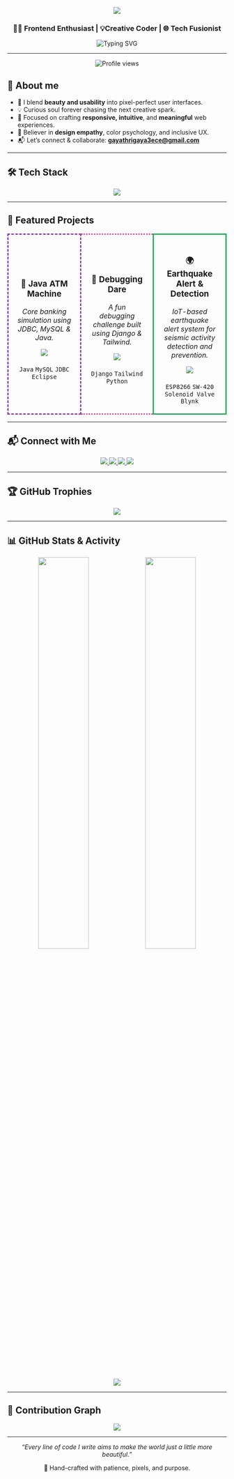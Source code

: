 <p align="center">
  <img src="https://capsule-render.vercel.app/api?type=waving&color=ff69b4&height=140&section=header&text=Welcome+to+Gayathri's+GitHub+Profile💖&fontSize=30&fontColor=fff" />
</p>

<h3 align="center">👩‍💻 Frontend Enthusiast | 💡Creative Coder  | 🌐  Tech Fusionist </h3>

<div align="center">
  <img src="https://readme-typing-svg.demolab.com/?lines=Web+Developer;Networking+Engineer;;AI+Researcher;IoT+System+Designer;Debugging+Champion;Always+Learning&center=true&width=500&height=30" alt="Typing SVG" />
</div>


---
<p align="center">
  <img src="https://komarev.com/ghpvc/?username=GAYATHRI1006&label=Profile%20views&color=0e75b6&style=flat" alt="Profile views" />
</p>


## 💖 About me

- 🎀 I blend **beauty and usability** into pixel-perfect user interfaces.  
- 💡 Curious soul forever chasing the next creative spark.  
- 🎯 Focused on crafting **responsive, intuitive**, and **meaningful** web experiences.  
- 🌸 Believer in **design empathy**, color psychology, and inclusive UX.
- 📬 Let’s connect & collaborate: **gayathrigaya3ece@gmail.com**

---


## 🛠️ Tech Stack

<p align="center">
  <img src="https://skillicons.dev/icons?i=java,python,django,react,vite,tailwind,mongodb,mysql,eclipse,anaconda,bootstrap,html,css,js,figma,vscode,github,arduino" />
</p>

---

## 🌟 Featured Projects

<div align="center">

<table>
  <tr>

<td align="center" width="33%" style="border: 3px dashed #8e44ad; border-radius: 12px; padding: 20px;">
  <h3>🏦 Java ATM Machine</h3>
  <p><em>Core banking simulation using JDBC, MySQL & Java.</em></p>
  <a href="https://github.com/GAYATHRI1006/Java_Project" target="_blank">
    <img src="https://img.shields.io/badge/View Repo-blueviolet?style=for-the-badge&logo=java&logoColor=white" />
  </a>
  <br><br>
  <code>Java</code> <code>MySQL</code> <code>JDBC</code> <code>Eclipse</code>
</td>

<td align="center" width="33%" style="border: 3px dotted #e84393; border-radius: 12px; padding: 20px;">
  <h3>🐍 Debugging Dare</h3>
  <p><em>A fun debugging challenge built using Django & Tailwind.</em></p>
  <a href="https://github.com/GAYATHRI1006/Debugging_Dare" target="_blank">
    <img src="https://img.shields.io/badge/View Repo-pink?style=for-the-badge&logo=python&logoColor=white" />
  </a>
  <br><br>
  <code>Django</code> <code>Tailwind</code> <code>Python</code>
</td>


<td align="center" width="33%" style="border: 3px solid #27ae60; border-radius: 12px; padding: 20px;">
  <h3>🌍 Earthquake Alert & Detection</h3>
  <p><em>IoT-based earthquake alert system for seismic activity detection and prevention.</em></p>
  <a href="https://github.com/GAYATHRI1006/Earthquake_Alert_System" target="_blank">
    <img src="https://img.shields.io/badge/View Repo-green?style=for-the-badge&logo=arduino&logoColor=white" />
  </a>
  <br><br>
    <code>ESP8266</code> <code>SW-420</code> <code>Solenoid Valve</code> <code>Blynk</code>
</td>


  </tr>
</table>
</div>

---

## 📬 Connect with Me

<p align="center">
  <a href="https://www.linkedin.com/in/gayathri1006" target="_blank">
    <img src="https://img.shields.io/badge/-LinkedIn-0A66C2?style=for-the-badge&logo=linkedin&logoColor=white" />
  </a>
  <a href="https://leetcode.com/u/GAYATHRI1006/" target="_blank">
    <img src="https://img.shields.io/badge/-LeetCode-FFA116?style=for-the-badge&logo=LeetCode&logoColor=black" />
  </a>
  <a href="http://www.skillrack.com/profile/485348/638b5d1882a0efaf0e5fc49106291e892bf7d2d3" target="_blank">
    <img src="https://img.shields.io/badge/-SkillRack-blueviolet?style=for-the-badge&logo=code&logoColor=white" />
  </a>
  <a href="https://gayathri-dev-folio.vercel.app/" target="_blank">
    <img src="https://img.shields.io/badge/-Portfolio-black?style=for-the-badge&logo=githubpages&logoColor=white" />
  </a>
</p>

---

## 🏆 GitHub Trophies

<p align="center">
  <img src="https://github-profile-trophy.vercel.app/?username=gayathri1006&theme=gruvbox&no-frame=true&row=1&column=6" />
</p>

---

## 📊 GitHub Stats & Activity

<p align="center">
  <img src="https://github-readme-stats.vercel.app/api?username=gayathri1006&show_icons=true&theme=radical&hide_border=true" width="48%" />
  <img src="https://github-readme-stats.vercel.app/api/top-langs/?username=gayathri1006&layout=compact&theme=radical&hide_border=true" width="48%" />
</p>

<p align="center">
  <img src="https://streak-stats.demolab.com/?user=gayathri1006&theme=github-dark-blue&hide_border=true&date_format=j%20M%5B%20Y%5D" />
</p>

---

## 🧠 Contribution Graph

<p align="center">
  <img src="https://github-readme-activity-graph.vercel.app/graph?username=gayathri1006&theme=tokyo-night&area=true&hide_border=true" />
</p>

---

<p align="center"><em>“Every line of code I write aims to make the world just a little more beautiful.”</em></p>
<p align="center">💐 Hand-crafted with patience, pixels, and purpose.</p>
